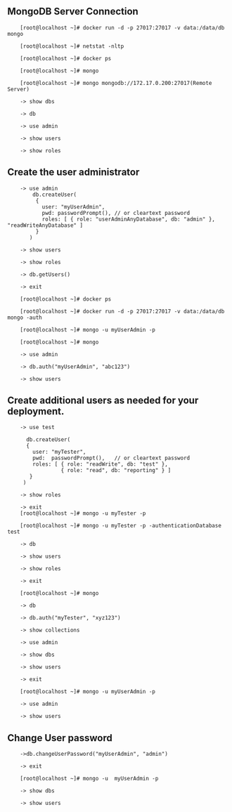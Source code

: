 

MongoDB Server Connection
-------------------------
        [root@localhost ~]# docker run -d -p 27017:27017 -v data:/data/db mongo

        [root@localhost ~]# netstat -nltp

        [root@localhost ~]# docker ps

        [root@localhost ~]# mongo

        [root@localhost ~]# mongo mongodb://172.17.0.200:27017(Remote Server)

        -> show dbs

        -> db

        -> use admin

        -> show users

        -> show roles


Create the user administrator
-----------------------------

        -> use admin
            db.createUser(
             {
               user: "myUserAdmin",
               pwd: passwordPrompt(), // or cleartext password
               roles: [ { role: "userAdminAnyDatabase", db: "admin" }, "readWriteAnyDatabase" ]
             }
           )

        -> show users

        -> show roles

        -> db.getUsers()

        -> exit

        [root@localhost ~]# docker ps

        [root@localhost ~]# docker run -d -p 27017:27017 -v data:/data/db mongo -auth  

        [root@localhost ~]# mongo -u myUserAdmin -p  

        [root@localhost ~]# mongo

        -> use admin

        -> db.auth("myUserAdmin", "abc123")

        -> show users

Create additional users as needed for your deployment.
------------------------------------------------------

        -> use test 

          db.createUser(
          {
            user: "myTester",
            pwd:  passwordPrompt(),   // or cleartext password
            roles: [ { role: "readWrite", db: "test" },
                     { role: "read", db: "reporting" } ]
           }
         )

        -> show roles

        -> exit
        [root@localhost ~]# mongo -u myTester -p

        [root@localhost ~]# mongo -u myTester -p -authenticationDatabase test

        -> db

        -> show users

        -> show roles

        -> exit

        [root@localhost ~]# mongo

        -> db

        -> db.auth("myTester", "xyz123")

        -> show collections

        -> use admin

        -> show dbs

        -> show users

        -> exit

        [root@localhost ~]# mongo -u myUserAdmin -p

        -> use admin

        -> show users

Change User password
--------------------


        ->db.changeUserPassword("myUserAdmin", "admin")

        -> exit

        [root@localhost ~]# mongo -u  myUserAdmin -p

        -> show dbs

        -> show users





 
